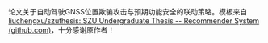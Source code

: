 论文关于自动驾驶GNSS位置欺骗攻击与预期功能安全的联动策略。模板来自[liuchengxu/szuthesis: SZU Undergraduate Thesis -- Recommender System (github.com)](https://github.com/liuchengxu/szuthesis)，十分感谢原作者！
